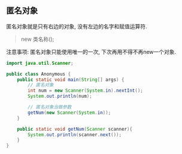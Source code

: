 ## 匿名对象

匿名对象就是只有右边的对象, 没有左边的名字和赋值运算符.

> new  类名称();



注意事项: 匿名对象只能使用唯一的一次, 下次再用不得不再new一个对象.

```java
import java.util.Scanner;

public class Anonymous {
    public static void main(String[] args) {
        // 匿名对象
        int num = new Scanner(System.in).nextInt();
        System.out.println(num);

        // 匿名对象当做参数
        getNum(new Scanner(System.in));
    }

    public static void getNum(Scanner scanner){
        System.out.println(scanner.next());
    }
}
```



